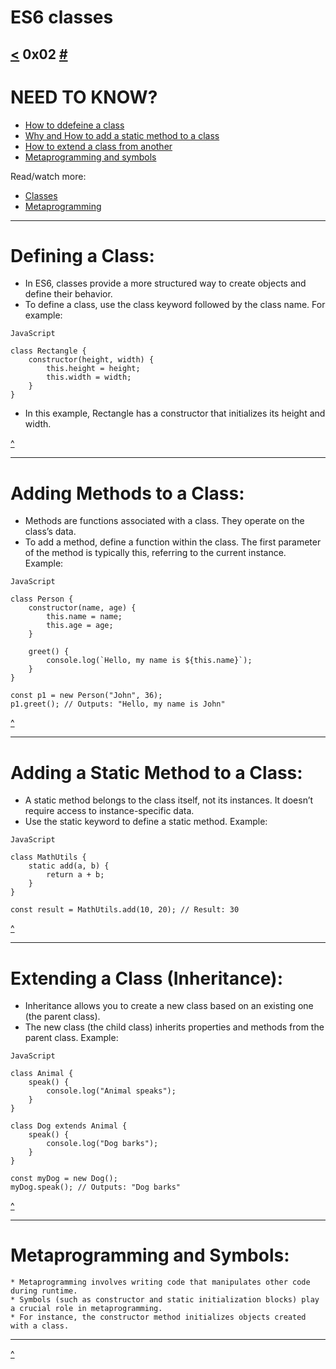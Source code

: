 # ES6 classes
[<](https://github.com/TheeKingZa/alx-frontend-javascript/tree/master/0x01-ES6_promise/README.md) 0x02 [#](https://github.com/TheeKingZa/alx-frontend-javascript/tree/master/README.md)
---
# NEED TO KNOW?
* [How to ddefeine a class](#defining-a-class)
* [Why and How to add a static method to a class](#adding-a-static-method-to-a-class)
* [How to extend a class from another](#extending-a-class-inheritance)
* [Metaprogramming and symbols](#metaprogramming-and-symbols)

Read/watch more:
* [Classes](https://developer.mozilla.org/en-US/docs/Web/JavaScript/Reference/Classes)
* [Metaprogramming](https://www.keithcirkel.co.uk/metaprogramming-in-es6-symbols/#symbolspecies)

---

# Defining a Class:
* In ES6, classes provide a more structured way to create objects and define their behavior.
* To define a class, use the class keyword followed by the class name. For example:

```
JavaScript

class Rectangle {
    constructor(height, width) {
        this.height = height;
        this.width = width;
    }
}
```


* In this example, Rectangle has a constructor that initializes its height and width.

[^](#need-to-know)

---
# Adding Methods to a Class:
* Methods are functions associated with a class. They operate on the class’s data.
* To add a method, define a function within the class. The first parameter of the method is typically this, referring to the current instance.
Example:
```
JavaScript

class Person {
    constructor(name, age) {
        this.name = name;
        this.age = age;
    }

    greet() {
        console.log(`Hello, my name is ${this.name}`);
    }
}

const p1 = new Person("John", 36);
p1.greet(); // Outputs: "Hello, my name is John"
```

[^](#need-to-know)

---
# Adding a Static Method to a Class:
* A static method belongs to the class itself, not its instances. It doesn’t require access to instance-specific data.
* Use the static keyword to define a static method.
Example:

```
JavaScript

class MathUtils {
    static add(a, b) {
        return a + b;
    }
}

const result = MathUtils.add(10, 20); // Result: 30
```

[^](#need-to-know)

---
# Extending a Class (Inheritance):
* Inheritance allows you to create a new class based on an existing one (the parent class).
* The new class (the child class) inherits properties and methods from the parent class.
Example:

```
JavaScript

class Animal {
    speak() {
        console.log("Animal speaks");
    }
}

class Dog extends Animal {
    speak() {
        console.log("Dog barks");
    }
}

const myDog = new Dog();
myDog.speak(); // Outputs: "Dog barks"

```

[^](#need-to-know)

---
# Metaprogramming and Symbols:
```
* Metaprogramming involves writing code that manipulates other code during runtime.
* Symbols (such as constructor and static initialization blocks) play a crucial role in metaprogramming.
* For instance, the constructor method initializes objects created with a class.
```

---

[^](#need-to-know)
